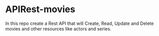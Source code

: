 # APIRest-movies
In this repo create a Rest API that will Create, Read, Update and Delete movies and other resources like actors and series.
